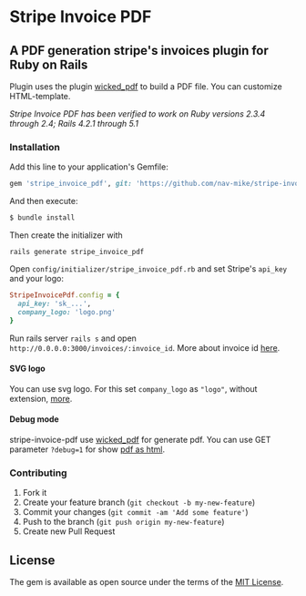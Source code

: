 # Stripe Invoice PDF

## A PDF generation stripe's invoices plugin for Ruby on Rails

Plugin uses the plugin [wicked_pdf](https://github.com/mileszs/wicked_pdf) to build a PDF file.  You can customize HTML-template.

_Stripe Invoice PDF has been verified to work on Ruby versions 2.3.4 through 2.4; Rails 4.2.1 through 5.1_

### Installation

Add this line to your application's Gemfile:

```ruby
gem 'stripe_invoice_pdf', git: 'https://github.com/nav-mike/stripe-invoice-pdf.git'
```

And then execute:
```bash
$ bundle install
```

Then create the initializer with

`rails generate stripe_invoice_pdf`

Open `config/initializer/stripe_invoice_pdf.rb` and set Stripe's `api_key` and your logo:

```ruby
StripeInvoicePdf.config = {
  api_key: 'sk_...',
  company_logo: 'logo.png'
}
```

Run rails server `rails s` and open `http://0.0.0.0:3000/invoices/:invoice_id`.
More about invoice id [here](https://stripe.com/docs/api/ruby#invoice_object-id).

#### SVG logo

You can use svg logo. For this set `company_logo` as `"logo"`, without extension, [more](https://github.com/nav-mike/stripe-invoice-pdf/blob/master/lib/stripe_invoice_pdf/helpers.rb#L15).

#### Debug mode

stripe-invoice-pdf use [wicked_pdf](https://github.com/mileszs/wicked_pdf) for generate pdf. You can use GET parameter `?debug=1` for show [pdf as html](https://github.com/mileszs/wicked_pdf#advanced-usage-with-all-available-options).

### Contributing

1. Fork it
2. Create your feature branch (`git checkout -b my-new-feature`)
5. Commit your changes (`git commit -am 'Add some feature'`)
6. Push to the branch (`git push origin my-new-feature`)
7. Create new Pull Request

## License
The gem is available as open source under the terms of the [MIT License](https://opensource.org/licenses/MIT).
